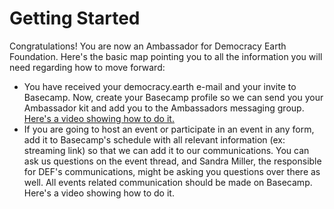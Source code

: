 
# Getting Started

Congratulations! You are now an Ambassador for Democracy Earth Foundation. Here's the basic map pointing you to all the information you will need regarding how to move forward:

* You have received your democracy.earth e-mail and your invite to Basecamp. Now, create your Basecamp profile so we can send you your Ambassador kit and add you to the Ambassadors messaging group. [Here's a video showing how to do it.](https://drive.google.com/file/d/13qCzCuGURqSexr4np_23CvXoEDIeI9IN/view?usp=sharing)
* If you are going to host an event or participate in an event in any form, add it to Basecamp's schedule with all relevant information (ex: streaming link) so that we can add it to our communications. You can ask us questions on the event thread, and Sandra Miller, the responsible for DEF's communications, might be asking you questions over there as well. All events related communication should be made on Basecamp. Here's a video showing how to do it.
